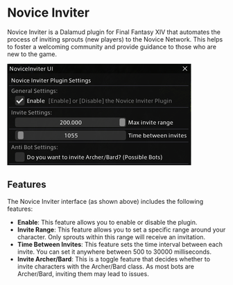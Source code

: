 # Novice Inviter

Novice Inviter is a Dalamud plugin for Final Fantasy XIV that automates the process of inviting sprouts (new players) to the Novice Network. This helps to foster a welcoming community and provide guidance to those who are new to the game.

![Novice Inviter Interface](./novice_files/noviceinter.png)

## Features

The Novice Inviter interface (as shown above) includes the following features:

- **Enable**: This feature allows you to enable or disable the plugin.
- **Invite Range**: This feature allows you to set a specific range around your character. Only sprouts within this range will receive an invitation.
- **Time Between Invites**: This feature sets the time interval between each invite. You can set it anywhere between 500 to 30000 milliseconds.
- **Invite Archer/Bard**: This is a toggle feature that decides whether to invite characters with the Archer/Bard class. As most bots are Archer/Bard, inviting them may lead to issues.

